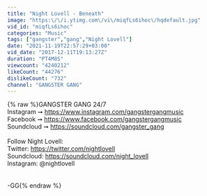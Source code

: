 ```yaml
---
title: "Night Lovell - Beneath"
image: "https:\/\/i.ytimg.com\/vi\/miqfLs6ihoc\/hqdefault.jpg"
vid_id: "miqfLs6ihoc"
categories: "Music"
tags: ["gangster","gang","Night Lovell"]
date: "2021-11-19T22:57:29+03:00"
vid_date: "2017-12-11T19:13:27Z"
duration: "PT4M8S"
viewcount: "4240212"
likeCount: "44276"
dislikeCount: "732"
channel: "GANGSTER GANG"
---
```

{% raw %}GANGSTER GANG 24/7<br />Instagram ➞ <a rel="nofollow" target="blank" href="https://www.instagram.com/gangstergangmusic">https://www.instagram.com/gangstergangmusic</a><br />Facebook ➞ <a rel="nofollow" target="blank" href="https://www.facebook.com/gangstergangmusic">https://www.facebook.com/gangstergangmusic</a><br />Soundcloud ➞  <a rel="nofollow" target="blank" href="https://soundcloud.com/gangster_gang">https://soundcloud.com/gangster_gang</a><br /><br />Follow Night Lovell: <br />Twitter: <a rel="nofollow" target="blank" href="https://twitter.com/nightlovell">https://twitter.com/nightlovell</a><br />Soundcloud: <a rel="nofollow" target="blank" href="https://soundcloud.com/night_lovell">https://soundcloud.com/night_lovell</a><br />Instagram: @nightlovell<br /><br /><br />-GG{% endraw %}
